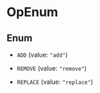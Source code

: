 

# OpEnum

## Enum


* `ADD` (value: `"add"`)

* `REMOVE` (value: `"remove"`)

* `REPLACE` (value: `"replace"`)



